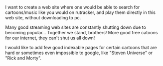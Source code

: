 I want to create a web site where one would be able to search for cartoons/music like you would on rutracker, and play them directly in this web site, without downloading to pc.

Many good streaming web sites are constantly shutting down due to becoming popular... Together we stand, brothers! More good free catoons for our internet, they can't shut us all down!

I would like to add few good indexable pages for certain cartoons that are hard or sometimes even impossible to google, like "Steven Universe" or "Rick and Morty".
